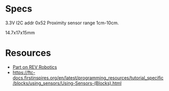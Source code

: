 

# Specs
3.3V 
I2C addr 0x52
Proximity sensor range 1cm-10cm.

14.7x17x15mm


# Resources
- [Part on REV Robotics](https://www.revrobotics.com/rev-31-1557/)
- <https://ftc-docs.firstinspires.org/en/latest/programming_resources/tutorial_specific/blocks/using_sensors/Using-Sensors-(Blocks).html>